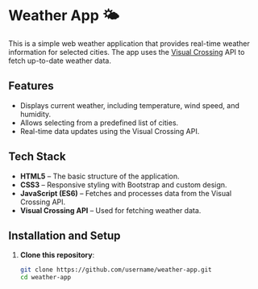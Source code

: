 # Weather App 🌤️

This is a simple web weather application that provides real-time weather information for selected cities. The app uses the [Visual Crossing](https://www.visualcrossing.com/) API to fetch up-to-date weather data.


## Features

- Displays current weather, including temperature, wind speed, and humidity.
- Allows selecting from a predefined list of cities.
- Real-time data updates using the Visual Crossing API.

## Tech Stack

- **HTML5** – The basic structure of the application.
- **CSS3** – Responsive styling with Bootstrap and custom design.
- **JavaScript (ES6)** – Fetches and processes data from the Visual Crossing API.
- **Visual Crossing API** – Used for fetching weather data.

## Installation and Setup

1. **Clone this repository**:

   ```bash
   git clone https://github.com/username/weather-app.git
   cd weather-app



